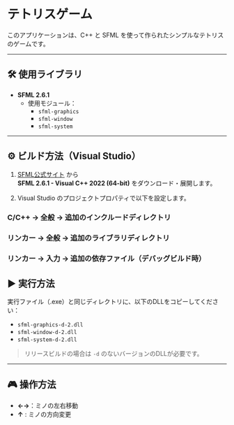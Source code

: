 # テトリスゲーム

このアプリケーションは、C++ と SFML を使って作られたシンプルなテトリスのゲームです。  

---

## 🛠 使用ライブラリ

- **SFML 2.6.1**
  - 使用モジュール：
    - `sfml-graphics`
    - `sfml-window`
    - `sfml-system`

---

## ⚙️ ビルド方法（Visual Studio）

1. [SFML公式サイト](https://www.sfml-dev.org/download.php) から  
   **SFML 2.6.1 - Visual C++ 2022 (64-bit)** をダウンロード・展開します。

2. Visual Studio のプロジェクトプロパティで以下を設定します。

### C/C++ → 全般 → 追加のインクルードディレクトリ

### リンカー → 全般 → 追加のライブラリディレクトリ

### リンカー → 入力 → 追加の依存ファイル（デバッグビルド時）


## ▶️ 実行方法

実行ファイル（.exe）と同じディレクトリに、以下のDLLをコピーしてください：

- `sfml-graphics-d-2.dll`
- `sfml-window-d-2.dll`
- `sfml-system-d-2.dll`

> リリースビルドの場合は `-d` のないバージョンのDLLが必要です。

---

## 🎮 操作方法

- **←→**：ミノの左右移動
- **↑** : ミノの方向変更
